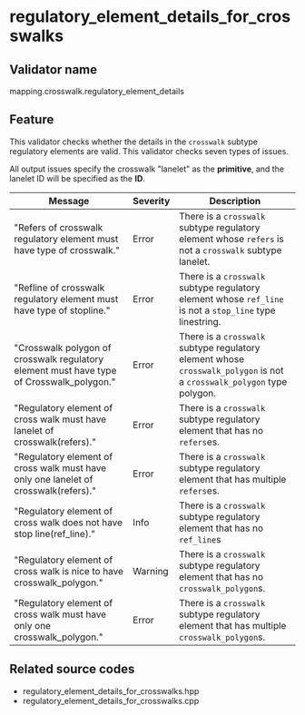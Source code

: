 # regulatory_element_details_for_crosswalks

## Validator name

mapping.crosswalk.regulatory_element_details

## Feature

This validator checks whether the details in the `crosswalk` subtype regulatory elements are valid.
This validator checks seven types of issues.

All output issues specify the crosswalk "lanelet" as the **primitive**, and the lanelet ID will be specified as the **ID**.

| Message | Severity | Description |
| ------- | -------- | ----------- |
| "Refers of crosswalk regulatory element must have type of crosswalk." | Error | There is a `crosswalk` subtype regulatory element whose `refers` is not a `crosswalk` subtype lanelet. |
| "Refline of crosswalk regulatory element must have type of stopline." | Error | There is a `crosswalk` subtype regulatory element whose `ref_line` is not a `stop_line` type linestring. |
| "Crosswalk polygon of crosswalk regulatory element must have type of Crosswalk_polygon." | Error | There is a `crosswalk` subtype regulatory element whose `crosswalk_polygon` is not a `crosswalk_polygon` type polygon. |
| "Regulatory element of cross walk must have lanelet of crosswalk(refers)." | Error | There is a `crosswalk` subtype regulatory element that has no `refers`es. |
| "Regulatory element of cross walk must have only one lanelet of crosswalk(refers)." | Error | There is a `crosswalk` subtype regulatory element that has multiple `refers`es. |
| "Regulatory element of cross walk does not have stop line(ref_line)." | Info | There is a `crosswalk` subtype regulatory element that has no `ref_line`s |
| "Regulatory element of cross walk is nice to have crosswalk_polygon." | Warning | There is a `crosswalk` subtype regulatory element that has no `crosswalk_polygon`s. |
| "Regulatory element of cross walk must have only one crosswalk_polygon." | Error | There is a `crosswalk` subtype regulatory element that has multiple `crosswalk_polygon`s. |

## Related source codes

- regulatory_element_details_for_crosswalks.hpp
- regulatory_element_details_for_crosswalks.cpp

